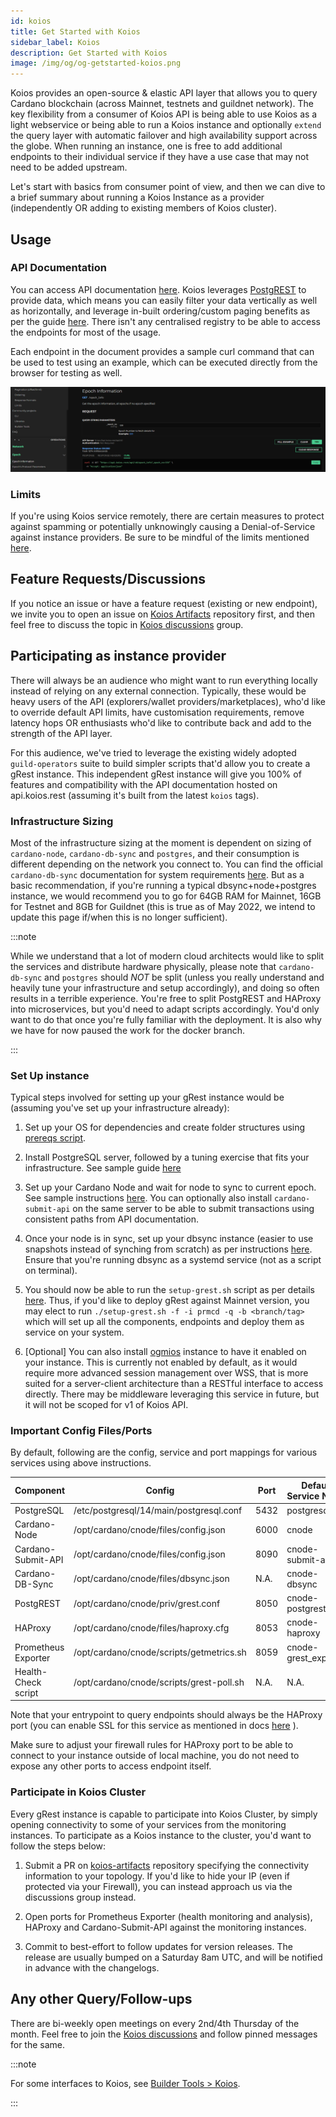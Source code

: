 ```yaml
---
id: koios
title: Get Started with Koios
sidebar_label: Koios
description: Get Started with Koios
image: /img/og/og-getstarted-koios.png
---
```


Koios provides an open-source & elastic API layer that allows you to query Cardano blockchain (across Mainnet, testnets and guildnet network).
The key flexibility from a consumer of Koios API is being able to use Koios as a light webservice or being able to run a Koios instance and optionally `extend` the query layer with automatic failover and high availability support across the globe. When running an instance, one is free to add additional endpoints to their individual service if they have a use case that may not need to be added upstream.

Let's start with basics from consumer point of view, and then we can dive to a brief summary about running a Koios Instance as a provider (independently OR adding to existing members of Koios cluster).

## Usage

### API Documentation

You can access API documentation [here](https://api.koios.rest). Koios leverages [PostgREST](https://postgrest.org/) to provide data, which means you can easily filter your data vertically as well as horizontally, and leverage in-built ordering/custom paging benefits as per the guide [here](https://api.koios.rest/#overview--api-usage). There isn't any centralised registry to be able to access the endpoints for most of the usage.

Each endpoint in the document provides a sample curl command that can be used to test using an example, which can be executed directly from the browser for testing as well.

![img](../../static/img/get-started/koios/1-usage.png)
 
### Limits

If you're using Koios service remotely, there are certain measures to protect against spamming or potentially unknowingly causing a Denial-of-Service against instance providers. Be sure to be mindful of the limits mentioned [here](https://api.koios.rest/#overview--limits).

## Feature Requests/Discussions

If you notice an issue or have a feature request (existing or new endpoint), we invite you to open an issue on [Koios Artifacts](https://github.com/cardano-community/koios-artifacts) repository first, and then feel free to discuss the topic in [Koios discussions](https://t.me/+zE4Lce_QUepiY2U1) group.

## Participating as instance provider

There will always be an audience who might want to run everything locally instead of relying on any external connection. Typically, these would be heavy users of the API (explorers/wallet providers/marketplaces), who'd like to override default API limits, have customisation requirements, remove latency hops OR enthusiasts who'd like to contribute back and add to the strength of the API layer.

For this audience, we've tried to leverage the existing widely adopted `guild-operators` suite to build simpler scripts that'd allow you to create a gRest instance. This independent gRest instance will give you 100% of features and compatibility with the API documentation hosted on api.koios.rest (assuming it's built from the latest `koios` tags).

### Infrastructure Sizing

Most of the infrastructure sizing at the moment is dependent on sizing of `cardano-node`, `cardano-db-sync` and `postgres`, and their consumption is different depending on the network you connect to. You can find the official `cardano-db-sync` documentation for system requirements [here](https://github.com/IntersectMBO/cardano-db-sync#system-requirements). But as a basic recommendation, if you're running a typical dbsync+node+postgres instance, we would recommend you to go for 64GB RAM for Mainnet, 16GB for Testnet and 8GB for Guildnet (this is true as of May 2022, we intend to update this page if/when this is no longer sufficient).

:::note

While we understand that a lot of modern cloud architects would like to split the services and distribute hardware physically, please note that `cardano-db-sync` and `postgres` should *NOT* be split (unless you really understand and heavily tune your infrastructure and setup accordingly), and doing so often results in a terrible experience. You're free to split PostgREST and HAProxy into microservices, but you'd need to adapt scripts accordingly. You'd only want to do that once you're fully familiar with the deployment. It is also why we have for now paused the work for the docker branch.

:::

### Set Up instance

Typical steps involved for setting up your gRest instance would be (assuming you've set up your infrastructure already):

1. Set up your OS for dependencies and create folder structures using [prereqs script](https://cardano-community.github.io/guild-operators/basics/#pre-requisites).

2. Install PostgreSQL server, followed by a tuning exercise that fits your infrastructure. See sample guide [here](https://cardano-community.github.io/guild-operators/Appendix/postgres/)

3. Set up your Cardano Node and wait for node to sync to current epoch. See sample instructions [here](https://cardano-community.github.io/guild-operators/Build/node-cli/). You can optionally also install `cardano-submit-api` on the same server to be able to submit transactions using consistent paths from API documentation.

4. Once your node is in sync, set up your dbsync instance (easier to use snapshots instead of synching from scratch) as per instructions [here](https://cardano-community.github.io/guild-operators/Build/dbsync/). Ensure that you're running dbsync as a systemd service (not as a script on terminal).

5. You should now be able to run the `setup-grest.sh` script as per details [here](https://cardano-community.github.io/guild-operators/Build/grest/#setup). Thus, if you'd like to deploy gRest against Mainnet version, you may elect to run `./setup-grest.sh -f -i prmcd -q -b <branch/tag>` which will set up all the components, endpoints and deploy them as service on your system.

6. [Optional] You can also install [ogmios](https://ogmios.dev) instance to have it enabled on your instance. This is currently not enabled by default, as it would require more advanced session management over WSS, that is more suited for a server-client architecture than a RESTful interface to access directly. There may be middleware leveraging this service in future, but it will not be scoped for v1 of Koios API.

### Important Config Files/Ports

By default, following are the config, service and port mappings for various services using above instructions.


|Component          | Config                                  | Port  | Default Service Name |
|-------------------|-----------------------------------------|-------|----------------------|
|PostgreSQL         | /etc/postgresql/14/main/postgresql.conf | 5432  | postgresql           |
|Cardano-Node       | /opt/cardano/cnode/files/config.json    | 6000  | cnode                |
|Cardano-Submit-API | /opt/cardano/cnode/files/config.json    | 8090  | cnode-submit-api     |
|Cardano-DB-Sync    | /opt/cardano/cnode/files/dbsync.json    | N.A.  | cnode-dbsync         |
|PostgREST          | /opt/cardano/cnode/priv/grest.conf      | 8050  | cnode-postgrest      |
|HAProxy            | /opt/cardano/cnode/files/haproxy.cfg    | 8053  | cnode-haproxy        |
|Prometheus Exporter| /opt/cardano/cnode/scripts/getmetrics.sh| 8059  | cnode-grest_exporter |
|Health-Check script| /opt/cardano/cnode/scripts/grest-poll.sh| N.A.  | N.A.                 |

Note that your entrypoint to query endpoints should always be the HAProxy port (you can enable SSL for this service as mentioned in docs [here](https://cardano-community.github.io/guild-operators/Build/grest/#tls) ).

Make sure to adjust your firewall rules for HAProxy port to be able to connect to your instance outside of local machine, you do not need to expose any other ports to access endpoint itself.

### Participate in Koios Cluster

Every gRest instance is capable to participate into Koios Cluster, by simply opening connectivity to some of your services from the monitoring instances. To participate as a Koios instance to the cluster, you'd want to follow the steps below:

1. Submit a PR on [koios-artifacts](https://github.com/cardano-community/koios-artifacts/tree/main/topology) repository specifying the connectivity information to your topology. If you'd like to hide your IP (even if protected via your Firewall), you can instead approach us via the discussions group instead.

2. Open ports for Prometheus Exporter (health monitoring and analysis), HAProxy and Cardano-Submit-API against the monitoring instances.

3. Commit to best-effort to follow updates for version releases. The release are usually bumped on a Saturday 8am UTC, and will be notified in advance with the changelogs.

## Any other Query/Follow-ups

There are bi-weekly open meetings on every 2nd/4th Thursday of the month. Feel free to join the [Koios discussions](https://t.me/+zE4Lce_QUepiY2U1) and follow pinned messages for the same.

:::note

For some interfaces to Koios, see [Builder Tools > Koios](/tools?tags=koios).

:::
